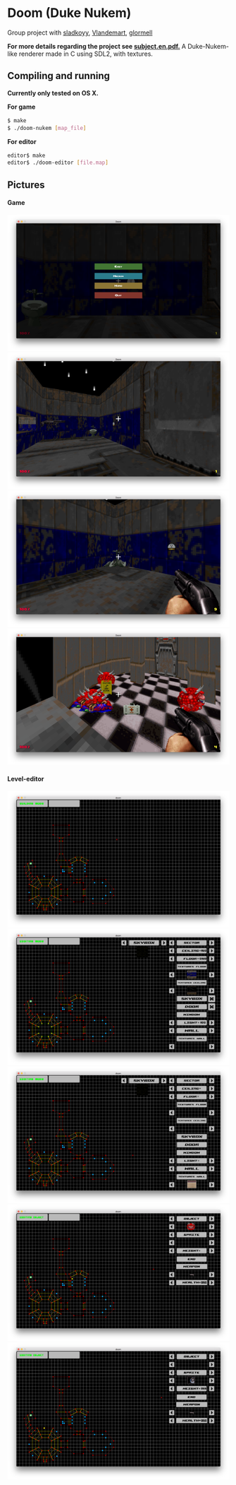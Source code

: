 # Doom (Duke Nukem)

Group project with [sladkoyy](https://github.com/sladkoyy), [Vlandemart](https://github.com/vlandemart), [glormell](https://github.com/glormell)

**For more details regarding the project see [subject.en.pdf.](https://github.com/ohelly/doom/blob/master/subject.en.pdf)**
A Duke-Nukem-like renderer made in C using SDL2, with textures.

## Compiling and running
**Currently only tested on OS X.**

**For game**
```sh
$ make
$ ./doom-nukem [map_file]
```
**For editor**
```sh
editor$ make
editor$ ./doom-editor [file.map]
```

## Pictures
#### Game
![Alt text](/screens/game/scr1.png?raw=true "game")
![Alt text](/screens/game/scr2.png?raw=true "game")
![Alt text](/screens/game/scr3.png?raw=true "game")
![Alt text](/screens/game/scr4.png?raw=true "game")

#### Level-editor
![Alt text](/screens/editor/scr5.png?raw=true "leve-editor")
![Alt text](/screens/editor/scr6.png?raw=true "leve-editor")
![Alt text](/screens/editor/scr7.png?raw=true "leve-editor")
![Alt text](/screens/editor/scr8.png?raw=true "leve-editor")
![Alt text](/screens/editor/scr9.png?raw=true "leve-editor")
